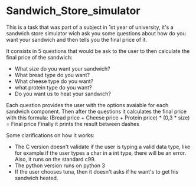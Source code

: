 # Sandwich_Store_simulator
This is a task that was part of a subject in 1st year of university, it's a sandwich store simulator wich ask you some questions about how do you want your sandwich and then tells you the final price of it.

It consists in 5 questions that would be ask to the user to then calculate the final price of the sandwich:
- What size do you want your sandwich?
- What bread type do you want?
- What cheese type do you want?
- what protein type do you want?
- Do you want us to heat your sandwich?

Each question provides the user with the options avaiable for each sandwich component.
Then after the questions it calculates the final price with this formula: (Bread price + Cheese price + Protein price) * (0,3 * size) = Final price
Finally it prints the result between dashes

Some clarifications on how it works:
- The C version doesn't validate if the user is typing a valid data type, like for example if the user types a char in a int type, there will be an error. Also, it runs on the standard c99.
- The python version runs on python 3
- If the user chooses tuna, then it doesn't asks if he want's to get his sandwich heated.
